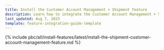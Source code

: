 ```yaml
---
title: Install the Customer Account Management + Shipment feature
description: Learn how to integrate the Customer Account Management + Shipment feature into your project
last_updated: Aug 7, 2023
template: feature-integration-guide-template
---
```


{% include pbc/all/install-features/latest/install-the-shipment-customer-account-management-feature.md %} <!-- To edit, see /_includes/pbc/all/install-features/202311.0/install-the-shipment-customer-account-management-feature.md -->

